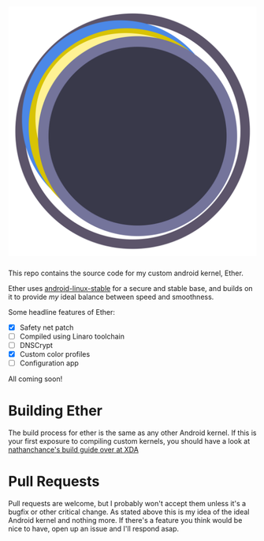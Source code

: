 # ![Ether Kernel](https://github.com/TheNightmanCodeth/ether-kernel/blob/ether/resources/ether_logo.svg)

This repo contains the source code for my custom android kernel, Ether.

Ether uses [android-linux-stable](https://github.com/android-linux-stable/wahoo) for a secure and stable base, and builds on it to provide *my* ideal balance between speed and smoothness.

Some headline features of Ether:

- [X] Safety net patch   
- [ ] Compiled using Linaro toolchain  
- [ ] DNSCrypt  
- [X] Custom color profiles
- [ ] Configuration app

All coming soon!

# Building Ether

The build process for ether is the same as any other Android kernel. If this is your first exposure to compiling custom kernels, you should have a look at [nathanchance's build guide over at XDA](https://forum.xda-developers.com/android/software-hacking/reference-how-to-compile-android-kernel-t3627297)

# Pull Requests

Pull requests are welcome, but I probably won't accept them unless it's a bugfix or other critical change. As stated above this is my idea of the ideal Android kernel and nothing more. If there's a feature you think would be nice to have, open up an issue and I'll respond asap.
